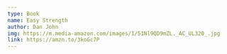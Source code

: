 ```yaml
---
type: Book
name: Easy Strength
author: Dan John
img: https://m.media-amazon.com/images/I/51Nl9QD9mZL._AC_UL320_.jpg
link: https://amzn.to/3koGc7P
---
```

